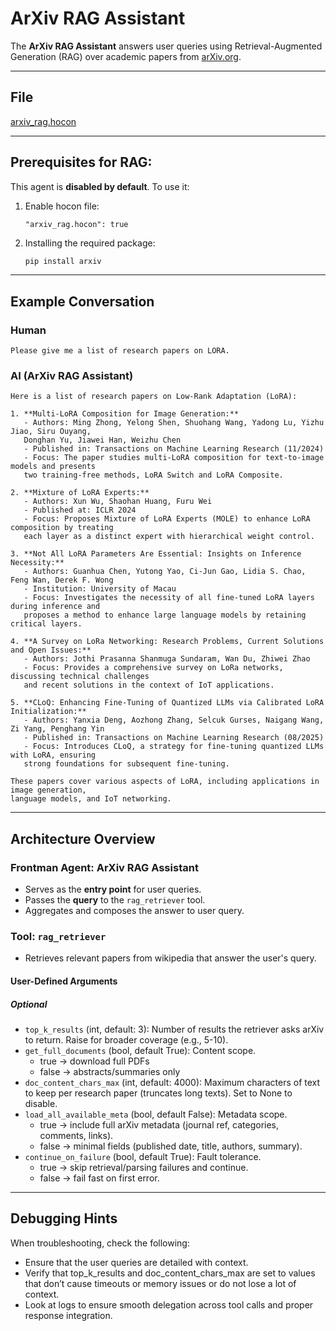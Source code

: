 # ArXiv RAG Assistant

The **ArXiv RAG Assistant** answers user queries using Retrieval-Augmented Generation (RAG) over academic papers from [arXiv.org](https://arxiv.org).

---

## File

[arxiv_rag.hocon](../../registries/arxiv_rag.hocon)

---

## Prerequisites for RAG:

This agent is **disabled by default**. To use it:

1. Enable hocon file:
   
    ```hocon
    "arxiv_rag.hocon": true
    ```
   
2. Installing the required package:

    ```bash
    pip install arxiv
    ```

---

## Example Conversation

### Human

```text
Please give me a list of research papers on LORA.
```

### AI (ArXiv RAG Assistant)

```text
Here is a list of research papers on Low-Rank Adaptation (LoRA):

1. **Multi-LoRA Composition for Image Generation:** 
   - Authors: Ming Zhong, Yelong Shen, Shuohang Wang, Yadong Lu, Yizhu Jiao, Siru Ouyang,
   Donghan Yu, Jiawei Han, Weizhu Chen
   - Published in: Transactions on Machine Learning Research (11/2024)
   - Focus: The paper studies multi-LoRA composition for text-to-image models and presents
   two training-free methods, LoRA Switch and LoRA Composite.

2. **Mixture of LoRA Experts:**
   - Authors: Xun Wu, Shaohan Huang, Furu Wei
   - Published at: ICLR 2024
   - Focus: Proposes Mixture of LoRA Experts (MOLE) to enhance LoRA composition by treating
   each layer as a distinct expert with hierarchical weight control.

3. **Not All LoRA Parameters Are Essential: Insights on Inference Necessity:**
   - Authors: Guanhua Chen, Yutong Yao, Ci-Jun Gao, Lidia S. Chao, Feng Wan, Derek F. Wong
   - Institution: University of Macau
   - Focus: Investigates the necessity of all fine-tuned LoRA layers during inference and
   proposes a method to enhance large language models by retaining critical layers.

4. **A Survey on LoRa Networking: Research Problems, Current Solutions and Open Issues:**
   - Authors: Jothi Prasanna Shanmuga Sundaram, Wan Du, Zhiwei Zhao
   - Focus: Provides a comprehensive survey on LoRa networks, discussing technical challenges
   and recent solutions in the context of IoT applications.

5. **CLoQ: Enhancing Fine-Tuning of Quantized LLMs via Calibrated LoRA Initialization:**
   - Authors: Yanxia Deng, Aozhong Zhang, Selcuk Gurses, Naigang Wang, Zi Yang, Penghang Yin
   - Published in: Transactions on Machine Learning Research (08/2025)
   - Focus: Introduces CLoQ, a strategy for fine-tuning quantized LLMs with LoRA, ensuring
   strong foundations for subsequent fine-tuning.

These papers cover various aspects of LoRA, including applications in image generation,
language models, and IoT networking.
```

---

## Architecture Overview

### Frontman Agent: **ArXiv RAG Assistant**

* Serves as the **entry point** for user queries.  
* Passes the **query** to the `rag_retriever` tool.
* Aggregates and composes the answer to user query.

### Tool: `rag_retriever`

* Retrieves relevant papers from wikipedia that answer the user's query.

#### User-Defined Arguments

##### Optional

- `top_k_results` (int, default: 3): Number of results the retriever asks arXiv to return. Raise for broader coverage (e.g., 5-10).
- `get_full_documents` (bool, default True): Content scope.
    - true → download full PDFs
    - false → abstracts/summaries only
- `doc_content_chars_max` (int, default: 4000): Maximum characters of text to keep per research paper (truncates long texts). Set to None to disable.
- `load_all_available_meta` (bool, default False): Metadata scope.
    - true → include full arXiv metadata (journal ref, categories, comments, links).
    - false → minimal fields (published date, title, authors, summary). 
- `continue_on_failure` (bool, default True): Fault tolerance.
    - true → skip retrieval/parsing failures and continue.
    - false → fail fast on first error.

---

## Debugging Hints

When troubleshooting, check the following:

- Ensure that the user queries are detailed with context.
- Verify that top_k_results and doc_content_chars_max are set to values that don’t cause timeouts or memory issues or do not lose a lot of context.
- Look at logs to ensure smooth delegation across tool calls and proper response integration.
